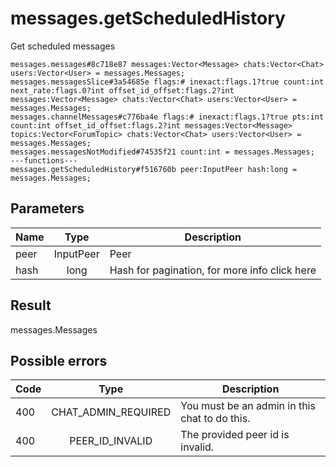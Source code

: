 # messages.getScheduledHistory
Get scheduled messages

```
messages.messages#8c718e87 messages:Vector<Message> chats:Vector<Chat> users:Vector<User> = messages.Messages;
messages.messagesSlice#3a54685e flags:# inexact:flags.1?true count:int next_rate:flags.0?int offset_id_offset:flags.2?int messages:Vector<Message> chats:Vector<Chat> users:Vector<User> = messages.Messages;
messages.channelMessages#c776ba4e flags:# inexact:flags.1?true pts:int count:int offset_id_offset:flags.2?int messages:Vector<Message> topics:Vector<ForumTopic> chats:Vector<Chat> users:Vector<User> = messages.Messages;
messages.messagesNotModified#74535f21 count:int = messages.Messages;
---functions---
messages.getScheduledHistory#f516760b peer:InputPeer hash:long = messages.Messages;
```

## Parameters
| Name | Type | Description |
| ---- | :----: | ----------- |
| peer | InputPeer | Peer |
| hash | long | Hash for pagination, for more info click here |


## Result
messages.Messages

## Possible errors
| Code | Type | Description |
| ---- | :----: | ----------- |
| 400 | CHAT_ADMIN_REQUIRED | You must be an admin in this chat to do this. |
| 400 | PEER_ID_INVALID | The provided peer id is invalid. |

